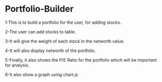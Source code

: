 # Portfolio-Builder
1-This is to build a portfolio for the user, for adding stocks.

2-The user can add stocks to table.

3-It will give the weight of each stock in the networth value.

4-It will also display networth of the portfolio.

5-Finally, it also shows the P/E Ratio for the portfolio which will be important for analysis.

6-It also show a graph using chart.js
